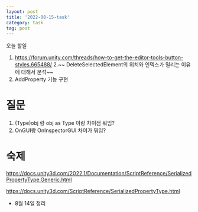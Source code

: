 ```yaml
---
layout: post
title: '2022-08-15-task'
category: task
tag: post
---
```


오늘 할일
1. https://forum.unity.com/threads/how-to-get-the-editor-tools-button-styles.665488/
2.~~ DeleteSelectedElement의 위치와 인덱스가 밀리는 이유에 대해서 분석~~
3. AddProperty 기능 구현



# 질문
1. (Type)obj 랑 obj as Type 이랑 차이점 뭐임?
2. OnGUI랑 OnInspectorGUI 차이가 뭐임?


# 숙제
https://docs.unity3d.com/2022.1/Documentation/ScriptReference/SerializedPropertyType.Generic.html

https://docs.unity3d.com/ScriptReference/SerializedPropertyType.html


+ 8월 14일 정리




 